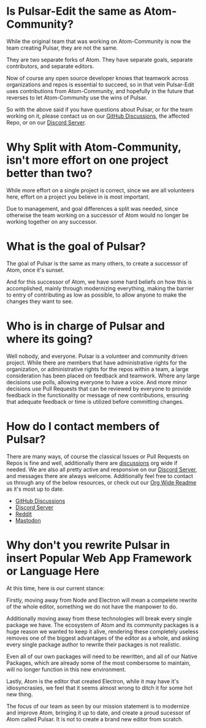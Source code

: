 # Is Pulsar-Edit the same as Atom-Community?

While the original team that was working on Atom-Community is now the team creating Pulsar, they are not the same.

They are two separate forks of Atom. They have separate goals, separate contributors, and separate editors.

Now of course any open source developer knows that teamwork across organizations and repos is essential to succeed, so in that vein Pulsar-Edit uses contributions from Atom-Community, and hopefully in the future that reverses to let Atom-Community use the wins of Pulsar.

So with the above said if you have questions about Pulsar, or for the team working on it, please contact us on our [GitHub Discussions](https://github.com/orgs/pulsar-edit/discussions), the affected Repo, or on our [Discord Server](https://discord.gg/7aEbB9dGRT).

# Why Split with Atom-Community, isn't more effort on one project better than two?

While more effort on a single project is correct, since we are all volunteers here, effort on a project you believe in is most important.

Due to management, and goal differences a split was needed, since otherwise the team working on a successor of Atom would no longer be working together on any successor.

# What is the goal of Pulsar?

The goal of Pulsar is the same as many others, to create a successor of Atom, once it's sunset.

And for this successor of Atom, we have some hard beliefs on how this is accomplished, mainly through modernizing everything, making the barrier to entry of contributing as low as possible, to allow anyone to make the changes they want to see.

# Who is in charge of Pulsar and where its going?

Well nobody, and everyone. Pulsar is a volunteer and community driven project. While there are members that have administrative rights for the organization, or administrative rights for the repos within a team, a large consideration has been placed on feedback and teamwork. Where any large decisions use polls, allowing everyone to have a voice. And more minor decisions use Pull Requests that can be reviewed by everyone to provide feedback in the functionality or message of new contributions, ensuring that adequate feedback or time is utilized before committing changes.

# How do I contact members of Pulsar?

There are many ways, of course the classical Issues or Pull Requests on Repos is fine and well, additionally there are [discussions](https://github.com/orgs/pulsar-edit/discussions) org wide if needed. We are also all pretty active and responsive on our [Discord Server](https://discord.gg/7aEbB9dGRT), and messages there are always welcome. Additionally feel free to contact us through any of the below resources, or check out our [Org Wide Readme](https://github.com/pulsar-edit) as it's most up to date.

* [GitHub Discussions](https://github.com/orgs/pulsar-edit/discussions)
* [Discord Server](https://discord.gg/7aEbB9dGRT)
* [Reddit](https://www.reddit.com/r/pulsaredit/)
* [Mastodon](https://fosstodon.org/@pulsaredit)

# Why don't you rewrite Pulsar in **insert Popular Web App Framework or Language Here**

At this time, here is our current stance:

Firstly, moving away from Node and Electron will mean a compelete rewrite of the whole editor, something we do not have the manpower to do.

Additionally moving away from these technologies will break every single package we have. The ecosystem of Atom and its community packages is a huge reason we wanted to keep it alive, rendering these completely useless removes one of the biggest advantages of the editor as a whole, and asking every single package author to rewrite their packages is not realistic.

Even all of our own packages will need to be rewritten, and all of our Native Packages, which are already some of the most combersome to maintain, will no longer function in this new environment.

Lastly, Atom is the editor that created Electron, while it may have it's idiosyncrasies, we feel that it seems almost wrong to ditch it for some hot new thing.

The focus of our team as seen by our mission statement is to modernize and improve Atom, bringing it up to date, and create a proud sucessor of Atom called Pulsar. It is not to create a brand new editor from scratch.
